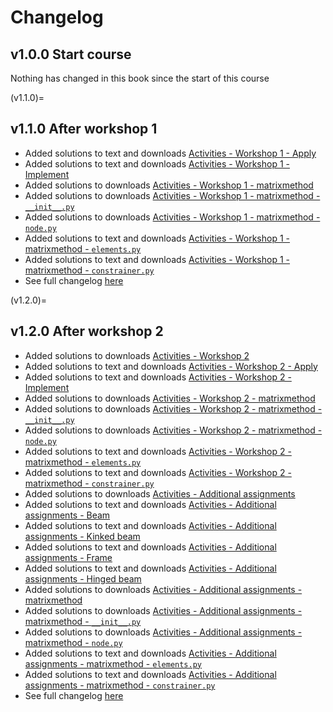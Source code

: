 # Changelog

## v1.0.0 Start course
Nothing has changed in this book since the start of this course

(v1.1.0)=
## v1.1.0 After workshop 1
- Added solutions to text and downloads [Activities - Workshop 1 - Apply](./workshop1/Workshop_1_Apply.ipynb)
- Added solutions to text and downloads [Activities - Workshop 1 - Implement](./workshop1/Workshop_1_Implement.ipynb)
- Added solutions to downloads [Activities - Workshop 1 - matrixmethod](./workshop1/matrixmethod.md)
- Added solutions to downloads [Activities - Workshop 1 - matrixmethod - `__init__.py`](./workshop1/matrixmethod/__init__.md)
- Added solutions to downloads [Activities - Workshop 1 - matrixmethod - `node.py`](./workshop1/matrixmethod/node.md)
- Added solutions to text and downloads [Activities - Workshop 1 - matrixmethod - `elements.py`](./workshop1/matrixmethod/elements.md)
- Added solutions to text and downloads [Activities - Workshop 1 - matrixmethod - `constrainer.py`](./workshop1/matrixmethod/constrainer.md)
- See full changelog [here](TBP)

(v1.2.0)=
## v1.2.0 After workshop 2
- Added solutions to downloads [Activities - Workshop 2](./workshop1/workshop2.md)
- Added solutions to text and downloads [Activities - Workshop 2 - Apply](./workshop1/Workshop_2_Apply.ipynb)
- Added solutions to text and downloads [Activities - Workshop 2 - Implement](./workshop1/Workshop_2_Implement.ipynb)
- Added solutions to downloads [Activities - Workshop 2 - matrixmethod](./workshop2/matrixmethod.md)
- Added solutions to downloads [Activities - Workshop 2 - matrixmethod - `__init__.py`](./workshop2/matrixmethod/__init__.md)
- Added solutions to downloads [Activities - Workshop 2 - matrixmethod - `node.py`](./workshop2/matrixmethod/node.md)
- Added solutions to text and downloads [Activities - Workshop 2 - matrixmethod - `elements.py`](./workshop2/matrixmethod/elements.md)
- Added solutions to text and downloads [Activities - Workshop 2 - matrixmethod - `constrainer.py`](./workshop2/matrixmethod/constrainer.md)
- Added solutions to downloads [Activities - Additional assignments](./additional.md)
- Added solutions to text and downloads [Activities - Additional assignments - Beam](./additional/beam.ipynb)
- Added solutions to text and downloads [Activities - Additional assignments - Kinked beam](./additional/beam_kinked.ipynb)
- Added solutions to text and downloads [Activities - Additional assignments - Frame](./additional/frame.ipynb)
- Added solutions to text and downloads [Activities - Additional assignments - Hinged beam](./additional/hinged_beam.ipynb)
- Added solutions to downloads [Activities - Additional assignments - matrixmethod](./additional/matrixmethod.md)
- Added solutions to downloads [Activities - Additional assignments - matrixmethod - `__init__.py`](./additional/matrixmethod/__init__.md)
- Added solutions to downloads [Activities - Additional assignments - matrixmethod - `node.py`](./additional/matrixmethod/node.md)
- Added solutions to text and downloads [Activities - Additional assignments - matrixmethod - `elements.py`](./additional/matrixmethod/elements.md)
- Added solutions to text and downloads [Activities - Additional assignments - matrixmethod - `constrainer.py`](./additional/matrixmethod/constrainer.md)
- See full changelog [here](TBP)
